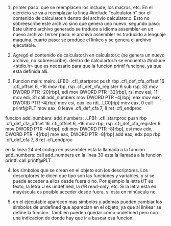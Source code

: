 1. primer paso: que se reemplacen los include, los macros, etc. En el ejercicio se va a reemplazar la linea #include "calculator.h" por el contenido de calculator.h dentro del archvio calculator.c. Esto no sobreescribe este archivo sino que genera uno nuevo.
segundo paso: Este ultimo archivo generado se traduce a idioma assembler en un nuevo archivo.
tercer paso: el archivo assembler es traducido a lenguaje maquina.
cuarto paso: se produce el linkeo y se genera el archivo ejecutable.

2. Agregó el contenido de calculator.h en calculator.c (se genera un nuevo archivo, no sobreescribe). dentro de calculartor.h se encuentra #include <stdio.h> que es necesario para que la funcion printf funcione, ya que esta definida alli.

3. Funcion main:
main:
.LFB0:
	.cfi_startproc
	push	rbp
	.cfi_def_cfa_offset 16
	.cfi_offset 6, -16
	mov	rbp, rsp
	.cfi_def_cfa_register 6
	sub	rsp, 32
	mov	DWORD PTR -20[rbp], edi
	mov	QWORD PTR -32[rbp], rsi
	mov	esi, 11
	mov	edi, 31
	call	add_numbers
	mov	DWORD PTR -4[rbp], eax
	mov	eax, DWORD PTR -4[rbp]
	mov	esi, eax
	lea	rdi, .LC0[rip]
	mov	eax, 0
	call	printf@PLT
	mov	eax, 0
	leave
	.cfi_def_cfa 7, 8
	ret
	.cfi_endproc

funcion add_numbers:
add_numbers:
.LFB1:
	.cfi_startproc
	push	rbp
	.cfi_def_cfa_offset 16
	.cfi_offset 6, -16
	mov	rbp, rsp
	.cfi_def_cfa_register 6
	mov	DWORD PTR -4[rbp], edi
	mov	DWORD PTR -8[rbp], esi
	mov	edx, DWORD PTR -4[rbp]
	mov	eax, DWORD PTR -8[rbp]
	add	eax, edx
	pop	rbp
	.cfi_def_cfa 7, 8
	ret
	.cfi_endproc

en la linea 24 del codigo en assembler esta la llamada a la funcion add_numbers: call	add_numbers
en la linea 30 esta la llamada a la funcion printf:
call	printf@PLT

4. los simbolos que se crean en el objeto son los descriptores.
Los descriptores te dicen que tipo son las funciones y variables, y si se puede acceder a ellos desde fuera o no.
Por ejemplo la letra t/T es texto, la letra U es undefined, la r/R read-only, etc. Si la letra está en mayúscula es posible acceder desde fuera, si esta en minúscula no.

5. en el ejecutable aparecen mas simbolos y ademas pueden cambiar los simbolos de undefined que aparecian en el objeto, ya que al linkear se define la funcion. Tambien pueden quedar como undefined pero con una indicacion de donde hay que ir a buscar esa funcion.
